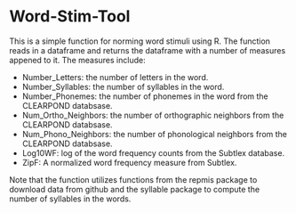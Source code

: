 # Word-Stim-Tool

This is a simple function for norming word stimuli using R. The function reads in a dataframe and returns the dataframe with a number of measures appened to it. The measures include: 

* Number_Letters: the number of letters in the word.
* Number_Syllables: the number of syllables in the word. 
* Number_Phonemes: the number of phonemes in the word from the CLEARPOND databsase.
* Num_Ortho_Neighbors: the number of orthographic neighbors from the CLEARPOND databsase.
* Num_Phono_Neighbors: the number of phonological neighbors from the CLEARPOND databsase.
* Log10WF: log of the word frequency counts from the Subtlex database.
* ZipF: A normalized word frequency measure from Subtlex. 

Note that the function utilizes functions from the repmis package to download data from github and the syllable package to compute the number of syllables in the words.
